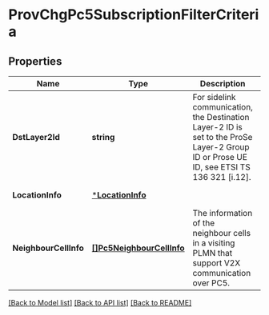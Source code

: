 # ProvChgPc5SubscriptionFilterCriteria

## Properties
Name | Type | Description | Notes
------------ | ------------- | ------------- | -------------
**DstLayer2Id** | **string** | For sidelink communication, the Destination Layer-2 ID is set to the ProSe Layer-2 Group ID or Prose UE ID, see ETSI TS 136 321 [i.12]. | [default to null]
**LocationInfo** | [***LocationInfo**](LocationInfo.md) |  | [default to null]
**NeighbourCellInfo** | [**[]Pc5NeighbourCellInfo**](Pc5NeighbourCellInfo.md) | The information of the neighbour cells in a visiting PLMN that support V2X communication over PC5. | [optional] [default to null]

[[Back to Model list]](../README.md#documentation-for-models) [[Back to API list]](../README.md#documentation-for-api-endpoints) [[Back to README]](../README.md)


